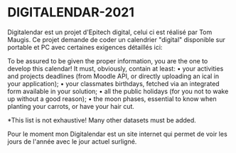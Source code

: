 # DIGITALENDAR-2021
Digitalendar est un projet d'Epitech digital, celui ci est réalisé par Tom Maugis.
Ce projet demande de coder un calendrier "digital" disponible sur portable et PC avec certaines exigences détaillés ici:

To be assured to be given the proper information, you are the one to develop this calendar!
It must, obviously, contain at least:
• your activities and projects deadlines (from Moodle API, or directly uploading an ical in your application);
• your classmates birthdays, fetched via an integrated form available in your solution;
• all the public holidays (for you not to wake up without a good reason);
• the moon phases, essential to know when planting your carrots, or have your hair cut.

*This list is not exhaustive! Many other datasets must be added.

Pour le moment mon Digitalendar est un site internet qui permet de voir les jours de l'année avec le jour actuel surligné.
